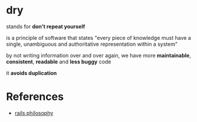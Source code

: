 # dry

stands for **don't repeat yourself**

is a principle of software that states "every piece of knowledge must have a single, unambiguous and authoritative representation within a system"

by not writing information over and over again, we have more **maintainable**, **consistent**, **readable** and **less buggy** code

it **avoids duplication**




# References

- [rails philosophy](./rails%20philosophy.md)
